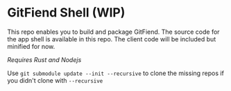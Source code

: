 # GitFiend Shell (WIP)

This repo enables you to build and package GitFiend.
The source code for the app shell is available in this repo.
The client code will be included but minified for now.

_Requires Rust and Nodejs_

Use `git submodule update --init --recursive` to clone the missing repos if you didn't clone with `--recursive`
